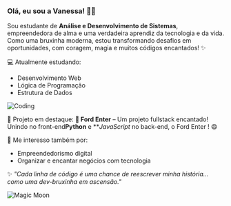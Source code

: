 ### Olá, eu sou a Vanessa! 👋✨

Sou estudante de **Análise e Desenvolvimento de Sistemas**, empreendedora de alma e uma verdadeira aprendiz da tecnologia e da vida. Como uma bruxinha moderna, estou transformando desafios em oportunidades, com coragem, magia e muitos códigos encantados! ✨

💻 Atualmente estudando:
- Desenvolvimento Web
- Lógica de Programação
- Estrutura de Dados





![Coding](https://media.giphy.com/media/LmNwrBhejkK9EFP504/giphy.gif)

🚀 Projeto em destaque:
**🔧 Ford Enter** – Um projeto fullstack encantado!  
Unindo  no front-end**Python** e ***JavaScript* no back-end, o Ford Enter ! 😄

🌱 Me interesso também por:
- Empreendedorismo digital
- Organizar e encantar negócios com tecnologia


✨ *"Cada linha de código é uma chance de reescrever minha história... como uma dev-bruxinha em ascensão."*

![Magic Moon](https://media.giphy.com/media/v1.Y2lkPTc5MGI3NjExeTVhbGFwaGpwc3FvdGR4MGoybzlyZjE4amZjNnltZGN5M3U4OGZ2YyZlcD12MV9naWZzX3NlYXJjaCZjdD1n/l3vRfNA1p0rvhMSvS/giphy.gif)
